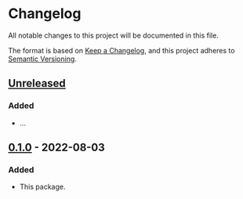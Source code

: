 # Changelog
All notable changes to this project will be documented in this file.

The format is based on [Keep a Changelog](https://keepachangelog.com/en/1.0.0/),
and this project adheres to [Semantic Versioning](https://semver.org/spec/v2.0.0.html).

## [Unreleased]
### Added
- ...

## [0.1.0] - 2022-08-03
### Added
- This package.

[Unreleased]: https://github.com/glaivepro/image/compare/0.1.0...HEAD
[0.2.0]: https://github.com/glaivepro/image/compare/0.1.0...0.2.0
[0.1.0]: https://github.com/glaivepro/image/releases/tag/0.1.0
